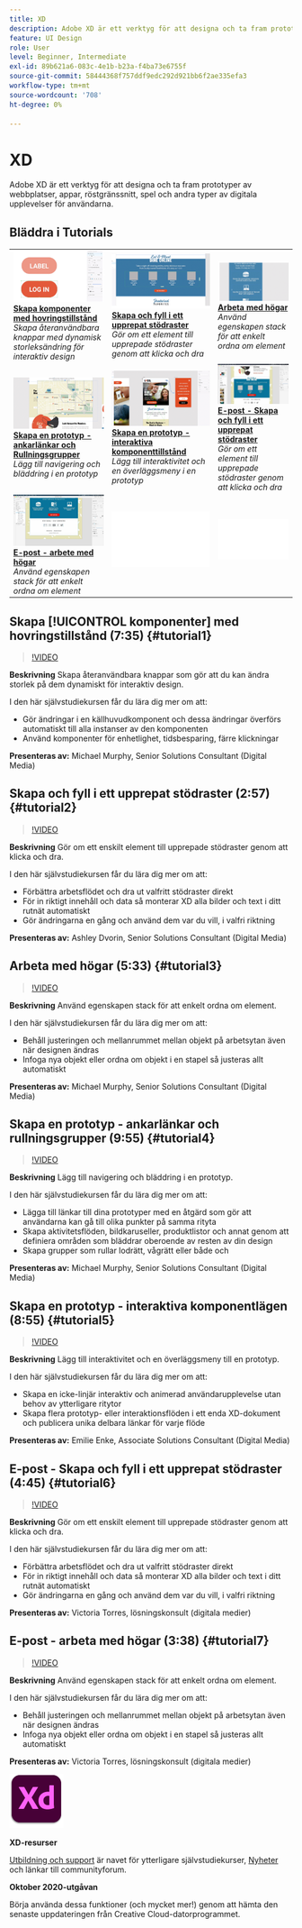 ```yaml
---
title: XD
description: Adobe XD är ett verktyg för att designa och ta fram prototyper av webbplatser, appar, röstgränssnitt, spel och andra typer av digitala upplevelser
feature: UI Design
role: User
level: Beginner, Intermediate
exl-id: 89b621a6-083c-4e1b-b23a-f4ba73e6755f
source-git-commit: 58444368f757ddf9edc292d921bb6f2ae335efa3
workflow-type: tm+mt
source-wordcount: '708'
ht-degree: 0%

---
```


# XD

Adobe XD är ett verktyg för att designa och ta fram prototyper av webbplatser, appar, röstgränssnitt, spel och andra typer av digitala upplevelser för användarna.

## Bläddra i Tutorials

<table style="table-layout:fixed">
<tr>
 <td>
   <a href="xd.md#tutorial1">
      <img alt="Skapa komponenter med hovringslägen" src="../assets/Xd_hoverstates_components_thumbnail.jpg" />
   </a>
    <div>
   <a href="xd.md#tutorial1"><strong>Skapa komponenter med hovringstillstånd</strong></a>
    </div>
    <em>Skapa återanvändbara knappar med dynamisk storleksändring för interaktiv design</em>
    <br>
  </td>
  <td>
    <a href="xd.md#tutorial2">
        <img alt="Skapa och fyll i ett upprepat stödraster" src="../assets/XD_repeatgrid_thumbnail.jpg" />
    </a>
    <div>
    <a href="xd.md#tutorial2"><strong>Skapa och fyll i ett upprepat stödraster</strong></a>
    </div>
    <em>Gör om ett element till upprepade stödraster genom att klicka och dra</em>
    <br>
  </td>
  <td>
   <a href="xd.md#tutorial3">
      <img alt="Arbeta med högar" src="../assets/xd_Stacks_thumbnail.jpg" />
   </a>
    <div>
    <a href="xd.md#tutorial3"><strong>Arbeta med högar</strong></a>
    </div>
    <em>Använd egenskapen stack för att enkelt ordna om element</em>
    <br>
  </td>
</tr>
<tr>
 <td>
    <a href="xd.md#tutorial4">
        <img alt="Skapa en prototyp - ankarlänkar och 
Rullningsgrupper" src="../assets/XD_Scrolls_Thumbnail_Murphy.jpg" />
    </a>
    <div>
    <a href="xd.md#tutorial4"><strong>Skapa en prototyp - ankarlänkar och 
Rullningsgrupper</strong></a>
    </div>
    <em>Lägg till navigering och bläddring i en prototyp</em>
    <br>
  </td>
  <td>
    <a href="xd.md#tutorial5">
        <img alt="Skapa en prototyp - interaktiva komponentlägen" src="../assets/XD_interactiveprototypes_enke.jpg" />
    </a>
    <div>
    <a href="xd.md#tutorial5"><strong>Skapa en prototyp - interaktiva komponenttillstånd</strong></a>
    </div>
    <em>Lägg till interaktivitet och en överläggsmeny i en prototyp</em>
    <br>
  </td>
  <td>
   <a href="xd.md#tutorial6">
      <img alt="E-post - Skapa och fyll i ett upprepat stödraster" src="../assets/xd_repeat_torres.jpg" />
   </a>
    <div>
   <a href="xd.md#tutorial7"><strong>E-post - Skapa och fyll i ett upprepat stödraster</strong></a>
    </div>
    <em>Gör om ett element till upprepade stödraster genom att klicka och dra</em>
    <br>
  </td>
</tr>
<tr>
 <td>
    <a href="xd.md#tutorial7">
        <img alt="E-post - arbeta med högar" src="../assets/xd_stacks_torres.jpg" />
    </a>
    <div>
    <a href="xd.md#tutorial7"><strong>E-post - arbete med högar</strong></a>
    </div>
    <em>Använd egenskapen stack för att enkelt ordna om element</em>
    <br>
  </td>
  <td>
    <img alt="Avgränsare" src="../assets/Whitespacer.png" />
    <div>
    <br>
  </td>
  <td>
    <img alt="Avgränsare" src="../assets/Whitespacer.png" />
    <div>
    <br>
  </td>
</tr>
</table>

## Skapa [!UICONTROL komponenter] med hovringstillstånd (7:35) {#tutorial1}

>[!VIDEO](https://video.tv.adobe.com/v/326874?hidetitle=true)

**Beskrivning**
Skapa återanvändbara knappar som gör att du kan ändra storlek på dem dynamiskt för interaktiv design.

I den här självstudiekursen får du lära dig mer om att:
* Gör ändringar i en källhuvudkomponent och dessa ändringar överförs automatiskt till alla instanser av den komponenten
* Använd komponenter för enhetlighet, tidsbesparing, färre klickningar

**Presenteras av:**
Michael Murphy, Senior Solutions Consultant (Digital Media)

## Skapa och fyll i ett upprepat stödraster (2:57) {#tutorial2}

>[!VIDEO](https://video.tv.adobe.com/v/326955?hidetitle=true)

**Beskrivning**
Gör om ett enskilt element till upprepade stödraster genom att klicka och dra.

I den här självstudiekursen får du lära dig mer om att:
* Förbättra arbetsflödet och dra ut valfritt stödraster direkt
* För in riktigt innehåll och data så monterar XD alla bilder och text i ditt rutnät automatiskt
* Gör ändringarna en gång och använd dem var du vill, i valfri riktning

**Presenteras av:**
Ashley Dvorin, Senior Solutions Consultant (Digital Media)

## Arbeta med högar (5:33) {#tutorial3}

>[!VIDEO](https://video.tv.adobe.com/v/326956?hidetitle=true)

**Beskrivning**
Använd egenskapen stack för att enkelt ordna om element.

I den här självstudiekursen får du lära dig mer om att:
* Behåll justeringen och mellanrummet mellan objekt på arbetsytan även när designen ändras
* Infoga nya objekt eller ordna om objekt i en stapel så justeras allt automatiskt

**Presenteras av:**
Michael Murphy, Senior Solutions Consultant (Digital Media)

## Skapa en prototyp - ankarlänkar och rullningsgrupper (9:55) {#tutorial4}

>[!VIDEO](https://video.tv.adobe.com/v/326957?hidetitle=true)

**Beskrivning**
Lägg till navigering och bläddring i en prototyp.

I den här självstudiekursen får du lära dig mer om att:
* Lägga till länkar till dina prototyper med en åtgärd som gör att användarna kan gå till olika punkter på samma rityta
* Skapa aktivitetsflöden, bildkaruseller, produktlistor och annat genom att definiera områden som bläddrar oberoende av resten av din design
* Skapa grupper som rullar lodrätt, vågrätt eller både och

**Presenteras av:**
Michael Murphy, Senior Solutions Consultant (Digital Media)

## Skapa en prototyp - interaktiva komponentlägen (8:55) {#tutorial5}

>[!VIDEO](https://video.tv.adobe.com/v/326958?hidetitle=true)

**Beskrivning**
Lägg till interaktivitet och en överläggsmeny till en prototyp.

I den här självstudiekursen får du lära dig mer om att:
* Skapa en icke-linjär interaktiv och animerad användarupplevelse utan behov av ytterligare ritytor
* Skapa flera prototyp- eller interaktionsflöden i ett enda XD-dokument och publicera unika delbara länkar för varje flöde

**Presenteras av:**
Emilie Enke, Associate Solutions Consultant (Digital Media)

## E-post - Skapa och fyll i ett upprepat stödraster (4:45) {#tutorial6}

>[!VIDEO](https://video.tv.adobe.com/v/326775?hidetitle=true)

**Beskrivning**
Gör om ett enskilt element till upprepade stödraster genom att klicka och dra.

I den här självstudiekursen får du lära dig mer om att:
* Förbättra arbetsflödet och dra ut valfritt stödraster direkt
* För in riktigt innehåll och data så monterar XD alla bilder och text i ditt rutnät automatiskt
* Gör ändringarna en gång och använd dem var du vill, i valfri riktning

**Presenteras av:**
Victoria Torres, lösningskonsult (digitala medier)

## E-post - arbeta med högar (3:38) {#tutorial7}

>[!VIDEO](https://video.tv.adobe.com/v/326759?hidetitle=true)

**Beskrivning**
Använd egenskapen stack för att enkelt ordna om element.

I den här självstudiekursen får du lära dig mer om att:
* Behåll justeringen och mellanrummet mellan objekt på arbetsytan även när designen ändras
* Infoga nya objekt eller ordna om objekt i en stapel så justeras allt automatiskt

**Presenteras av:**
Victoria Torres, lösningskonsult (digitala medier)

![XD-logotyp](../assets/xd_appicon_96.png)

**XD-resurser**

[Utbildning och support](https://helpx.adobe.com/se/support/xd.html) är navet för ytterligare självstudiekurser, [Nyheter](https://helpx.adobe.com/xd/user-guide.html/xd/help/whats-new.ug.html) och länkar till communityforum.

**Oktober 2020-utgåvan**

Börja använda dessa funktioner (och mycket mer!) genom att hämta den senaste uppdateringen från Creative Cloud-datorprogrammet.
